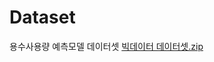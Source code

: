 # Dataset
용수사용량 예측모델 데이터셋
[빅데이터 데이터셋.zip](https://github.com/kwys11/Dataset/files/11495621/default.zip)
